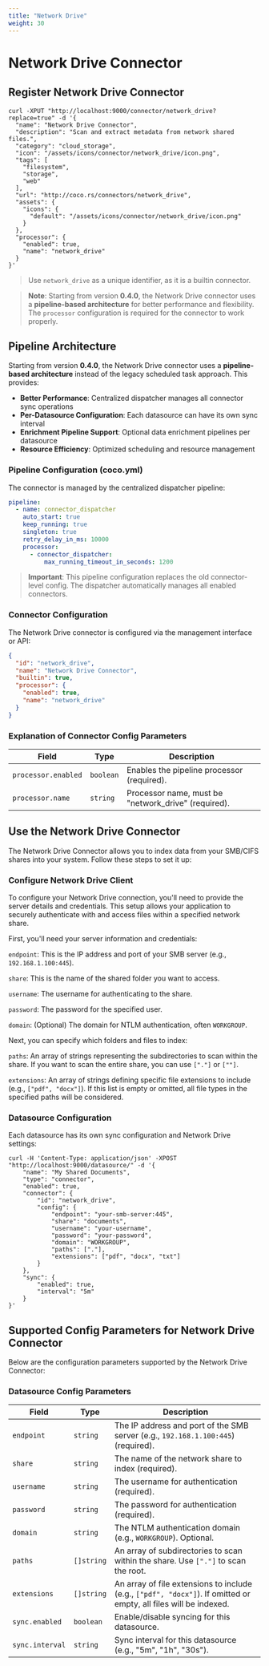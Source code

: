 ```yaml
---
title: "Network Drive"
weight: 30
---
```

# Network Drive Connector

## Register Network Drive Connector

```shell
curl -XPUT "http://localhost:9000/connector/network_drive?replace=true" -d '{
  "name": "Network Drive Connector",
  "description": "Scan and extract metadata from network shared files.",
  "category": "cloud_storage",
  "icon": "/assets/icons/connector/network_drive/icon.png",
  "tags": [
    "filesystem",
    "storage",
    "web"
  ],
  "url": "http://coco.rs/connectors/network_drive",
  "assets": {
    "icons": {
      "default": "/assets/icons/connector/network_drive/icon.png"
    }
  },
  "processor": {
    "enabled": true,
    "name": "network_drive"
  }
}'
```

> Use `network_drive` as a unique identifier, as it is a builtin connector.

> **Note**: Starting from version **0.4.0**, the Network Drive connector uses a **pipeline-based architecture** for better performance and flexibility. The `processor` configuration is required for the connector to work properly.

## Pipeline Architecture

Starting from version **0.4.0**, the Network Drive connector uses a **pipeline-based architecture** instead of the legacy scheduled task approach. This provides:

- **Better Performance**: Centralized dispatcher manages all connector sync operations
- **Per-Datasource Configuration**: Each datasource can have its own sync interval
- **Enrichment Pipeline Support**: Optional data enrichment pipelines per datasource
- **Resource Efficiency**: Optimized scheduling and resource management

### Pipeline Configuration (coco.yml)

The connector is managed by the centralized dispatcher pipeline:

```yaml
pipeline:
  - name: connector_dispatcher
    auto_start: true
    keep_running: true
    singleton: true
    retry_delay_in_ms: 10000
    processor:
      - connector_dispatcher:
          max_running_timeout_in_seconds: 1200
```

> **Important**: This pipeline configuration replaces the old connector-level config. The dispatcher automatically manages all enabled connectors.

### Connector Configuration

The Network Drive connector is configured via the management interface or API:

```json
{
  "id": "network_drive",
  "name": "Network Drive Connector",
  "builtin": true,
  "processor": {
    "enabled": true,
    "name": "network_drive"
  }
}
```

### Explanation of Connector Config Parameters

| **Field**           | **Type**  | **Description**                                                      |
|---------------------|-----------|----------------------------------------------------------------------|
| `processor.enabled` | `boolean` | Enables the pipeline processor (required).                           |
| `processor.name`    | `string`  | Processor name, must be "network_drive" (required).                  |

## Use the Network Drive Connector

The Network Drive Connector allows you to index data from your SMB/CIFS shares into your system. Follow these steps to set it up:

### Configure Network Drive Client

To configure your Network Drive connection, you'll need to provide the server details and credentials. This setup allows your application to securely authenticate with and access files within a specified network share.

First, you'll need your server information and credentials:

`endpoint`: This is the IP address and port of your SMB server (e.g., `192.168.1.100:445`).

`share`: This is the name of the shared folder you want to access.

`username`: The username for authenticating to the share.

`password`: The password for the specified user.

`domain`: (Optional) The domain for NTLM authentication, often `WORKGROUP`.

Next, you can specify which folders and files to index:

`paths`: An array of strings representing the subdirectories to scan within the share. If you want to scan the entire share, you can use `["."]` or `[""]`.

`extensions`: An array of strings defining specific file extensions to include (e.g., `["pdf", "docx"]`). If this list is empty or omitted, all file types in the specified paths will be considered.


### Datasource Configuration

Each datasource has its own sync configuration and Network Drive settings:

```shell
curl -H 'Content-Type: application/json' -XPOST "http://localhost:9000/datasource/" -d '{
    "name": "My Shared Documents",
    "type": "connector",
    "enabled": true,
    "connector": {
        "id": "network_drive",
        "config": {
            "endpoint": "your-smb-server:445",
            "share": "documents",
            "username": "your-username",
            "password": "your-password",
            "domain": "WORKGROUP",
            "paths": ["."],
            "extensions": ["pdf", "docx", "txt"]
        }
    },
    "sync": {
        "enabled": true,
        "interval": "5m"
    }
}'
```

## Supported Config Parameters for Network Drive Connector

Below are the configuration parameters supported by the Network Drive Connector:

### Datasource Config Parameters

| **Field**       | **Type**   | **Description**                                                                                                         |
|-----------------|------------|-------------------------------------------------------------------------------------------------------------------------|
| `endpoint`      | `string`   | The IP address and port of the SMB server (e.g., `192.168.1.100:445`) (required).                                      |
| `share`         | `string`   | The name of the network share to index (required).                                                                      |
| `username`      | `string`   | The username for authentication (required).                                                                             |
| `password`      | `string`   | The password for authentication (required).                                                                             |
| `domain`        | `string`   | The NTLM authentication domain (e.g., `WORKGROUP`). Optional.                                                           |
| `paths`         | `[]string` | An array of subdirectories to scan within the share. Use `["."]` to scan the root.                                      |
| `extensions`    | `[]string` | An array of file extensions to include (e.g., `["pdf", "docx"]`). If omitted or empty, all files will be indexed.      |
| `sync.enabled`  | `boolean`  | Enable/disable syncing for this datasource.                                                                             |
| `sync.interval` | `string`   | Sync interval for this datasource (e.g., "5m", "1h", "30s").                                                            |